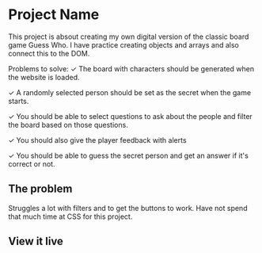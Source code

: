 # Project Name

This project is absout creating my own digital version of the classic board game Guess Who. I have practice creating objects and arrays and also connect this to the DOM.

Problems to solve:
✓ The board with characters should be generated when the website is loaded.

✓ A randomly selected person should be set as the secret when the game starts.

✓ You should be able to select questions to ask about the people and filter the board based on those questions.

✓ You should also give the player feedback with alerts

✓ You should be able to guess the secret person and get an answer if it's correct or not.

## The problem

Struggles a lot with filters and to get the buttons to work. Have not spend that much time at CSS for this project.

## View it live

